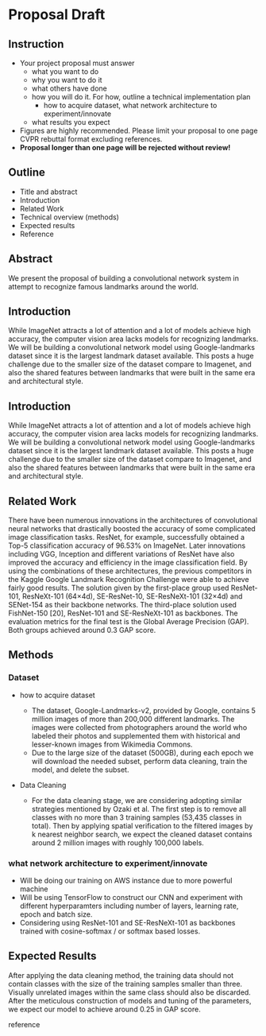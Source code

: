 # Proposal Draft
## Instruction 
- Your project proposal must answer 
  - what you want to do
  - why you want to do it
  - what others have done
  - how you will do it. For how, outline a technical implementation plan 
    - how to acquire dataset, what network architecture to experiment/innovate
  - what results you expect
- Figures are highly recommended. Please limit your proposal to one page CVPR rebuttal format excluding references. 
- **Proposal longer than one page will be rejected without review!**

## Outline
- Title and abstract
- Introduction
- Related Work
- Technical overview (methods)
- Expected results
- Reference

## Abstract
We present the proposal of building a convolutional network system in attempt to recognize famous landmarks around the world.

## Introduction 

While ImageNet attracts a lot of attention and a lot of models achieve high accuracy, the computer vision area lacks models for recognizing landmarks. We will be building a convolutional network model using Google-landmarks dataset since it is the largest landmark dataset available. This posts a huge challenge due to the smaller size of the dataset compare to Imagenet, and also the shared features between landmarks that were built in the same era and architectural style. 



## Introduction 

While ImageNet attracts a lot of attention and a lot of models achieve high accuracy, the computer vision area lacks models for recognizing landmarks. We will be building a convolutional network model using Google-landmarks dataset since it is the largest landmark dataset available. This posts a huge challenge due to the smaller size of the dataset compare to Imagenet, and also the shared features between landmarks that were built in the same era and architectural style. 



## Related Work

There have been numerous innovations in the architectures of convolutional neural networks that drastically boosted the accuracy of some complicated image classification tasks. ResNet, for example, successfully obtained a Top-5 classification accuracy of 96.53% on ImageNet. Later innovations including VGG, Inception and different variations of ResNet have also improved the accuracy and efficiency in the image classification field. By using the combinations of these architectures, the previous competitors in the Kaggle Google Landmark Recognition Challenge were able to achieve fairly good results. The solution given by the first-place group used ResNet-101, ResNeXt-101 (64×4d), SE-ResNet-10, SE-ResNeXt-101 (32×4d) and SENet-154 as their backbone networks. The third-place solution used FishNet-150 [20], ResNet-101 and SE-ResNeXt-101 as backbones. The evaluation metrics for the final test is the Global Average Precision (GAP). Both groups achieved around 0.3 GAP score. 

## Methods
### Dataset

- how to acquire dataset
	- The dataset, Google-Landmarks-v2, provided by Google, contains 5 million images of more than 200,000 different landmarks. The images were collected from photographers around the world who labeled their photos and supplemented them with historical and lesser-known images from Wikimedia Commons. 
	- Due to the large size of the dataset (500GB), during each epoch we will download the needed subset, perform data cleaning, train the model, and delete the subset. 

- Data Cleaning
	- For the data cleaning stage, we are considering adopting similar strategies mentioned by Ozaki et al. The first step is to remove all classes with no more than 3 training samples (53,435 classes in total). Then by applying spatial verification to the filtered images by k nearest neighbor search, we expect the cleaned dataset contains around 2 million images with roughly 100,000 labels. 


### what network architecture to experiment/innovate
- Will be doing our training on AWS instance due to more powerful machine
- Will be using TensorFlow to construct our CNN and experiment with different hyperparamters including number of layers, learning rate, epoch and batch size.
- Considering using ResNet-101 and SE-ResNeXt-101 as backbones trained with cosine-softmax / or softmax based losses.



## Expected Results
After applying the data cleaning method, the training data should not contain classes with the size of the training samples smaller than three. Visually unrelated images within the same class should also be discarded. After the meticulous construction of models and tuning of the parameters, we expect our model to achieve around 0.25 in GAP score.  

reference

